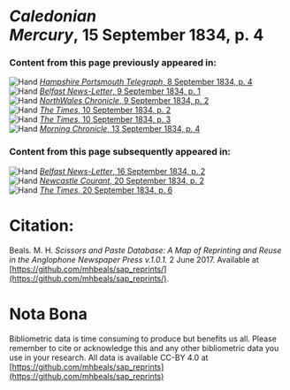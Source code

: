 # *Caledonian Mercury*, 15 September 1834, p. 4  
  
### Content from this page previously appeared in:  
![Hand](http://scissorsandpaste.net/wp-content/uploads/2017/06/smallhandpointer.png) [*Hampshire Portsmouth Telegraph*, 8 September 1834, p. 4](https://mhbeals.github.io/sap_html/Hampshire-Portsmouth-Telegraph/Hampshire-Portsmouth-Telegraph-8-September-1834-p-4)  
![Hand](http://scissorsandpaste.net/wp-content/uploads/2017/06/smallhandpointer.png) [*Belfast News-Letter*, 9 September 1834, p. 1](https://mhbeals.github.io/sap_html/Belfast-News-Letter/Belfast-News-Letter-9-September-1834-p-1)  
![Hand](http://scissorsandpaste.net/wp-content/uploads/2017/06/smallhandpointer.png) [*NorthWales Chronicle*, 9 September 1834, p. 2](https://mhbeals.github.io/sap_html/NorthWales-Chronicle/NorthWales-Chronicle-9-September-1834-p-2)  
![Hand](http://scissorsandpaste.net/wp-content/uploads/2017/06/smallhandpointer.png) [*The Times*, 10 September 1834, p. 2](https://mhbeals.github.io/sap_html/The-Times/The-Times-10-September-1834-p-2)  
![Hand](http://scissorsandpaste.net/wp-content/uploads/2017/06/smallhandpointer.png) [*The Times*, 10 September 1834, p. 3](https://mhbeals.github.io/sap_html/The-Times/The-Times-10-September-1834-p-3)  
![Hand](http://scissorsandpaste.net/wp-content/uploads/2017/06/smallhandpointer.png) [*Morning Chronicle*, 13 September 1834, p. 4](https://mhbeals.github.io/sap_html/Morning-Chronicle/Morning-Chronicle-13-September-1834-p-4)  
  
### Content from this page subsequently appeared in:  
![Hand](http://scissorsandpaste.net/wp-content/uploads/2017/06/smallhandpointer.png) [*Belfast News-Letter*, 16 September 1834, p. 2](https://mhbeals.github.io/sap_html/Belfast-News-Letter/Belfast-News-Letter-16-September-1834-p-2)  
![Hand](http://scissorsandpaste.net/wp-content/uploads/2017/06/smallhandpointer.png) [*Newcastle Courant*, 20 September 1834, p. 2](https://mhbeals.github.io/sap_html/Newcastle-Courant/Newcastle-Courant-20-September-1834-p-2)  
![Hand](http://scissorsandpaste.net/wp-content/uploads/2017/06/smallhandpointer.png) [*The Times*, 20 September 1834, p. 6](https://mhbeals.github.io/sap_html/The-Times/The-Times-20-September-1834-p-6)  


# Citation: 

Beals. M. H. *Scissors and Paste Database: A Map of Reprinting and Reuse in the Anglophone Newspaper Press v.1.0.1.* 2 June 2017. Available at [https://github.com/mhbeals/sap_reprints/](https://github.com/mhbeals/sap_reprints/). 

# Nota Bona

Bibliometric data is time consuming to produce but benefits us all. Please remember to cite or acknowledge this and any other bibliometric data you use in your research. All data is available CC-BY 4.0 at [https://github.com/mhbeals/sap_reprints](https://github.com/mhbeals/sap_reprints)